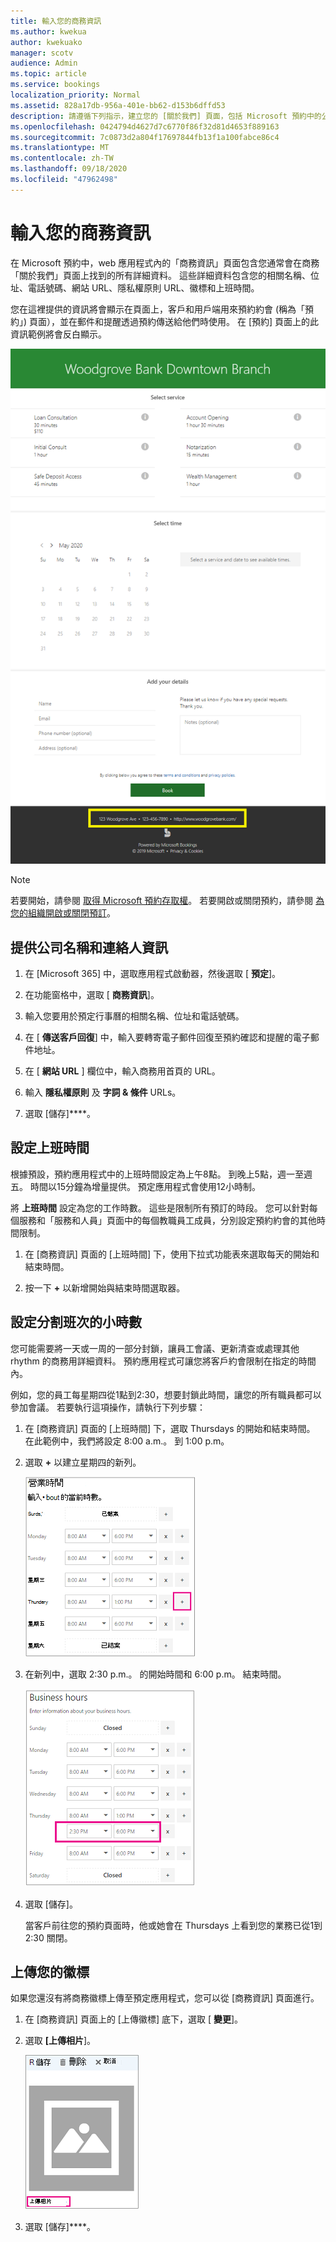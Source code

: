 ```yaml
---
title: 輸入您的商務資訊
ms.author: kwekua
author: kwekuako
manager: scotv
audience: Admin
ms.topic: article
ms.service: bookings
localization_priority: Normal
ms.assetid: 828a17db-956a-401e-bb62-d153b6dffd53
description: 請遵循下列指示，建立您的 [關於我們] 頁面，包括 Microsoft 預約中的公司名稱、位址、電話號碼、網站 URL、徽標和上班時間。
ms.openlocfilehash: 0424794d4627d7c6770f86f32d81d4653f889163
ms.sourcegitcommit: 7c0873d2a804f17697844fb13f1a100fabce86c4
ms.translationtype: MT
ms.contentlocale: zh-TW
ms.lasthandoff: 09/18/2020
ms.locfileid: "47962498"
---
```

# <a name="enter-your-business-information"></a>輸入您的商務資訊

在 Microsoft 預約中，web 應用程式內的「商務資訊」頁面包含您通常會在商務「關於我們」頁面上找到的所有詳細資料。 這些詳細資料包含您的相關名稱、位址、電話號碼、網站 URL、隱私權原則 URL、徽標和上班時間。

您在這裡提供的資訊將會顯示在頁面上，客戶和用戶端用來預約約會 (稱為「預約」) 頁面），並在郵件和提醒透過預約傳送給他們時使用。 在 [預約] 頁面上的此資訊範例將會反白顯示。

   ![Microsoft 預約中商務資訊頁面範例的影像](../media/bookings-business-info.png)

> [!NOTE]
> 若要開始，請參閱 [取得 Microsoft 預約存取權](get-access.md)。 若要開啟或關閉預約，請參閱 [為您的組織開啟或關閉預訂](turn-bookings-on-or-off.md)。

## <a name="provide-business-name-and-contact-information"></a>提供公司名稱和連絡人資訊

1. 在 [Microsoft 365] 中，選取應用程式啟動器，然後選取 [ **預定**]。

1. 在功能窗格中，選取 [ **商務資訊**]。

1. 輸入您要用於預定行事曆的相關名稱、位址和電話號碼。

1. 在 [ **傳送客戶回復**] 中，輸入要轉寄電子郵件回復至預約確認和提醒的電子郵件地址。

1. 在 [ **網站 URL** ] 欄位中，輸入商務用首頁的 URL。

1. 輸入 **隱私權原則** 及 **字詞 & 條件** URLs。

1. 選取 [儲存]****。

## <a name="set-your-business-hours"></a>設定上班時間

根據預設，預約應用程式中的上班時間設定為上午8點。 到晚上5點，週一至週五。 時間以15分鐘為增量提供。 預定應用程式會使用12小時制。

將 **上班時間** 設定為您的工作時數。 這些是限制所有預訂的時段。 您可以針對每個服務和「服務和人員」頁面中的每個教職員工成員，分別設定預約約會的其他時間限制。

1. 在 [商務資訊] 頁面的 [上班時間] 下，使用下拉式功能表來選取每天的開始和結束時間。

1. 按一下 **+** 以新增開始與結束時間選取器。

## <a name="how-to-set-hours-for-a-split-shift"></a>設定分割班次的小時數

您可能需要將一天或一周的一部分封鎖，讓員工會議、更新清查或處理其他 rhythm 的商務用詳細資料。 預約應用程式可讓您將客戶約會限制在指定的時間內。

例如，您的員工每星期四從1點到2:30，想要封鎖此時間，讓您的所有職員都可以參加會議。 若要執行這項操作，請執行下列步驟：

1. 在 [商務資訊] 頁面的 [上班時間] 下，選取 Thursdays 的開始和結束時間。 在此範例中，我們將設定 8:00 a.m.。 到 1:00 p.m。

1. 選取 **+** 以建立星期四的新列。

   ![上班時間 UI 的圖像](../media/bookings-split-shift.png)

1. 在新列中，選取 2:30 p.m.。 的開始時間和 6:00 p.m。 結束時間。

   ![已新增工時的上班時間 UI 圖像](../media/bookings-split-shift-hours.png)

1. 選取 [儲存]。

    當客戶前往您的預約頁面時，他或她會在 Thursdays 上看到您的業務已從1到2:30 關閉。

## <a name="upload-your-logo"></a>上傳您的徽標

如果您還沒有將商務徽標上傳至預定應用程式，您可以從 [商務資訊] 頁面進行。

1. 在 [商務資訊] 頁面上的 [上傳徽標] 底下，選取 [ **變更**]。

1. 選取 **[上傳相片**]。

   ![上傳照片按鈕的影像](../media/bookings-upload-photo.png)

1. 選取 [儲存]****。
